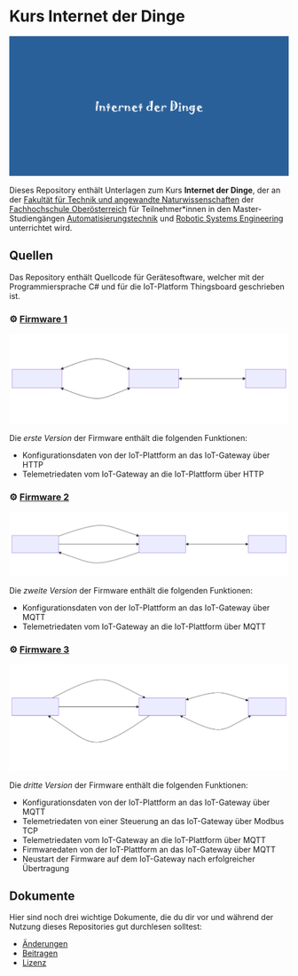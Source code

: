 # Kurs Internet der Dinge

![](./Grafiken/Social_Preview.png)

Dieses Repository enthält Unterlagen zum Kurs **Internet der Dinge**, der an der [Fakultät für Technik und angewandte Naturwissenschaften](https://fh-ooe.at/campus-wels) der [Fachhochschule Oberösterreich](https://fh-ooe.at/) für Teilnehmer*innen in den Master-Studiengängen [Automatisierungstechnik](https://fh-ooe.at/studienangebot/automatisierungstechnik-master) und [Robotic Systems Engineering](https://fh-ooe.at/studienangebot/robotic-systems-engineering-master) unterrichtet wird.

## Quellen

Das Repository enthält Quellcode für Gerätesoftware, welcher mit der Programmiersprache C# und für die IoT-Platform Thingsboard geschrieben ist.

### ⚙️ [Firmware 1](./Quellen/Firmware_1/)

![](./Quellen/Firmware_1/Architecture.svg)

Die *erste Version* der Firmware enthält die folgenden Funktionen:

* Konfigurationsdaten von der IoT-Plattform an das IoT-Gateway über HTTP
* Telemetriedaten vom IoT-Gateway an die IoT-Plattform über HTTP

### ⚙️ [Firmware 2](./Quellen/Firmware_2/)

![](./Quellen/Firmware_2/Architecture.svg)

Die *zweite Version* der Firmware enthält die folgenden Funktionen:

* Konfigurationsdaten von der IoT-Plattform an das IoT-Gateway über MQTT
* Telemetriedaten vom IoT-Gateway an die IoT-Plattform über MQTT

### ⚙️ [Firmware 3](./Quellen/Firmware_3/)

![](./Quellen/Firmware_3/Architecture.svg)

Die *dritte Version* der Firmware enthält die folgenden Funktionen:

* Konfigurationsdaten von der IoT-Plattform an das IoT-Gateway über MQTT
* Telemetriedaten von einer Steuerung an das IoT-Gateway über Modbus TCP
* Telemetriedaten vom IoT-Gateway an die IoT-Plattform über MQTT
* Firmwaredaten von der IoT-Plattform an das IoT-Gateway über MQTT
* Neustart der Firmware auf dem IoT-Gateway nach erfolgreicher Übertragung

## Dokumente

Hier sind noch drei wichtige Dokumente, die du dir vor und während der Nutzung dieses Repositories gut durchlesen solltest:

* [Änderungen](./CHANGELOG.md)
* [Beitragen](./CONTRIBUTING.md)
* [Lizenz](./LICENSE.md)